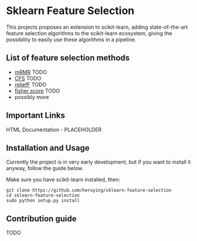 # Sklearn Feature Selection 

This projects proposes an extension to scikit-learn, adding state-of-the-art
feature selection algorithms to the scikit-learn ecosystem, giving the possibility
to easily use these algorithms in a pipeline.

## List of feature selection methods

* [mRMR](http://www.csc.kth.se/~auffarth/publications/redrel.pdf) TODO
* [CFS](http://home.eng.iastate.edu/~julied/classes/ee547/Handouts/Flairs.pdf ) TODO
* [reliefF](https://link.springer.com/article/10.1023%2FA%3A1025667309714) TODO 
* [fisher score](https://arxiv.org/pdf/1202.3725.pdf) TODO
* possibly more


## Important Links
HTML Documentation - PLACEHOLDER

## Installation and Usage

Currently the project is in very early development, but if you want to install it anyway, follow the guide below.

Make sure you have scikit-learn installed, then:

```
git clone https://github.com/heruying/sklearn-feature-selection
cd sklearn-feature-selection
sudo python setup.py install
```

## Contribution guide

TODO 
